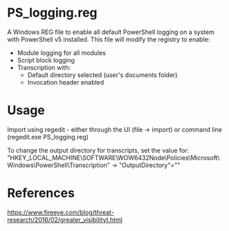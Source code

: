 # PS_logging.reg

A Windows REG file to enable all default PowerShell logging on a system with PowerShell v5 installed. This file will modify the registry to enable:
  - Module logging for all modules
  - Script block logging
  - Transcription with:
    - Default directory selected (user's documents folder)
    - Invocation header enabled

# Usage

Import using regedit - either through the UI (file -> import) or command line (regedit.exe PS_logging.reg)

To change the output directory for transcripts, set the value for: "HKEY_LOCAL_MACHINE\SOFTWARE\WOW6432Node\Policies\Microsoft\Windows\PowerShell\Transcription\" -> "OutputDirectory"=""

# References

https://www.fireeye.com/blog/threat-research/2016/02/greater_visibilityt.html
